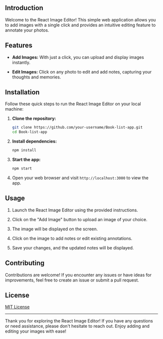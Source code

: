 
## Introduction

Welcome to the React Image Editor! This simple web application allows you to add images with a single click and provides an intuitive editing feature to annotate your photos.



## Features

- **Add Images:** With just a click, you can upload and display images instantly.

- **Edit Images:** Click on any photo to edit and add notes, capturing your thoughts and memories.

## Installation

Follow these quick steps to run the React Image Editor on your local machine:

1. **Clone the repository:**

   ```bash
   git clone https://github.com/your-username/Book-list-app.git
   cd Book-list-app
   ```

2. **Install dependencies:**

   ```bash
   npm install
   ```

3. **Start the app:**

   ```bash
   npm start
   ```

4. Open your web browser and visit `http://localhost:3000` to view the app.

## Usage

1. Launch the React Image Editor using the provided instructions.

2. Click on the "Add Image" button to upload an image of your choice.

3. The image will be displayed on the screen.

4. Click on the image to add notes or edit existing annotations.

5. Save your changes, and the updated notes will be displayed.

## Contributing

Contributions are welcome! If you encounter any issues or have ideas for improvements, feel free to create an issue or submit a pull request.

## License

[MIT License](LICENSE)

---

Thank you for exploring the React Image Editor! If you have any questions or need assistance, please don't hesitate to reach out. Enjoy adding and editing your images with ease!
